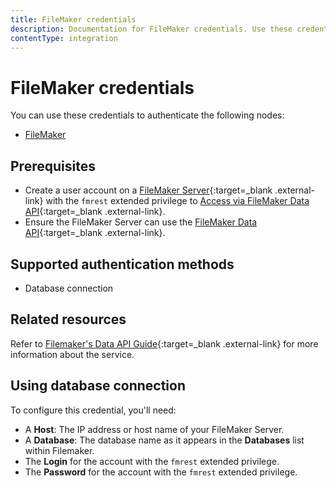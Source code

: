 ```yaml
---
title: FileMaker credentials
description: Documentation for FileMaker credentials. Use these credentials to authenticate FileMaker in n8n, a workflow automation platform.
contentType: integration
---
```


# FileMaker credentials

You can use these credentials to authenticate the following nodes:

- [FileMaker](/integrations/builtin/app-nodes/n8n-nodes-base.filemaker/)

## Prerequisites

- Create a user account on a [FileMaker Server](https://www.claris.com/filemaker/){:target=_blank .external-link} with the `fmrest` extended privilege to [Access via FileMaker Data API](https://help.claris.com/en/data-api-guide/content/enable-access.html){:target=_blank .external-link}.
- Ensure the FileMaker Server can use the [FileMaker Data API](https://help.claris.com/en/data-api-guide/content/index.html){:target=_blank .external-link}.

## Supported authentication methods

- Database connection

## Related resources

Refer to [Filemaker's Data API Guide](https://help.claris.com/en/data-api-guide/content/index.html){:target=_blank .external-link} for more information about the service.

## Using database connection

To configure this credential, you'll need:

- A **Host**: The IP address or host name of your FileMaker Server.
- A **Database**: The database name as it appears in the **Databases** list within Filemaker.
- The **Login** for the account with the `fmrest` extended privilege.
- The **Password** for the account with the `fmrest` extended privilege.

